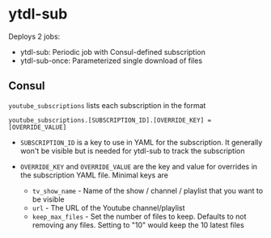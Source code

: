# ytdl-sub

Deploys 2 jobs:

* ytdl-sub: Periodic job with Consul-defined subscription
* ytdl-sub-once: Parameterized single download of files

## Consul

`youtube_subscriptions` lists each subscription in the format

`youtube_subscriptions.[SUBSCRIPTION_ID].[OVERRIDE_KEY] = [OVERRIDE_VALUE]`

* `SUBSCRIPTION_ID` is a key to use in YAML for the subscription. It generally won't be visible but is needed for ytdl-sub to track the subscription

* `OVERRIDE_KEY` and `OVERRIDE_VALUE` are the key and value for overrides in the subscription YAML file. Minimal keys are

    * `tv_show_name` - Name of the show / channel / playlist that you want to be visible
    * `url` - The URL of the Youtube channel/playlist
    * `keep_max_files` - Set the number of files to keep. Defaults to not removing any files. Setting to "10" would keep the 10 latest files
